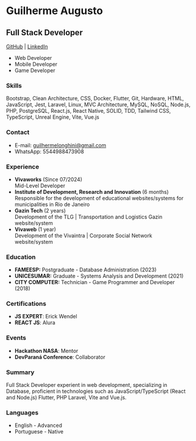 # Guilherme Augusto

## Full Stack Developer

[GitHub](https://www.github.com/nikolayevsk404/) | [LinkedIn](https://www.linkedin.com/in/nikolayevsk404)

- Web Developer
- Mobile Developer
- Game Developer

### Skills

Bootstrap, Clean Architecture, CSS, Docker, Flutter, Git, Hardware, HTML, JavaScript, Jest, Laravel, Linux, MVC Architecture, MySQL, NoSQL, Node.js, PHP, PostgreSQL, React.js, React Native, SOLID, TDD, Tailwind CSS, TypeScript, Unreal Engine, Vite, Vue.js

### Contact

- E-mail: guilhermelonghini@gmail.com
- WhatsApp: 5544988473908

### Experience

- **Vivaworks** (Since 07/2024) <br>
  Mid-Level Developer
- **Institute of Development, Research and Innovation** (6 months) <br>
  Responsible for the development of educational websites/systems for municipalities in Rio de Janeiro
- **Gazin Tech** (2 years) <br>
  Development of the TLG | Transportation and Logistics Gazin website/system
- **Vivaweb** (1 year) <br>
  Development of the Vivaintra | Corporate Social Network website/system

### Education

- **FAMEESP:** Postgraduate - Database Administration (2023)
- **UNICESUMAR:** Graduate - Systems Analysis and Development (2021)
- **CITY COMPUTER:** Technician - Game Programmer and Developer (2018)

### Certifications

- **JS EXPERT**: Erick Wendel
- **REACT JS**: Alura

### Events

- **Hackathon NASA**: Mentor
- **DevParaná Conference**: Collaborator

### Summary

Full Stack Developer experient in web development, specializing in
Database, proficient in technologies such as JavaScript/TypeScript
(React and Node.js) Flutter, PHP Laravel, Vite and Vue.js.

### Languages

- English - Advanced
- Portuguese - Native
